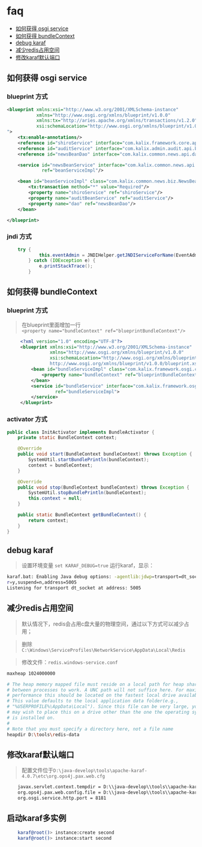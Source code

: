 # faq

- [如何获得 osgi service](#如何获得-osgi-service)
- [如何获得 bundleContext](#如何获得-bundleContext)
- [debug karaf](#debug-karaf)
- [减少redis占用空间](#减少redis占用空间)
- [修改karaf默认端口](#修改karaf默认端口)

## 如何获得 osgi service

### blueprint 方式

```xml
<blueprint xmlns:xsi="http://www.w3.org/2001/XMLSchema-instance"
           xmlns="http://www.osgi.org/xmlns/blueprint/v1.0.0"
           xmlns:tx="http://aries.apache.org/xmlns/transactions/v1.2.0"
           xsi:schemaLocation="http://www.osgi.org/xmlns/blueprint/v1.0.0 http://www.osgi.org/xmlns/blueprint/v1.0.0/blueprint.xsd
">
    <tx:enable-annotations/>
    <reference id="shiroService" interface="com.kalix.framework.core.api.security.IShiroService"/>
    <reference id="auditService" interface="com.kalix.admin.audit.api.biz.IAuditBeanService"/>
    <reference id="newsBeanDao" interface="com.kalix.common.news.api.dao.INewsBeanDao"/>

    <service id="newsBeanService" interface="com.kalix.common.news.api.biz.INewsBeanService"
             ref="beanServiceImpl"/>

    <bean id="beanServiceImpl" class="com.kalix.common.news.biz.NewsBeanServiceImpl">
        <tx:transaction method="*" value="Required"/>
        <property name="shiroService" ref="shiroService"/>
        <property name="auditBeanService" ref="auditService"/>
        <property name="dao" ref="newsBeanDao"/>
    </bean>

</blueprint>
```

### jndi 方式

```java
    try {
            this.eventAdmin = JNDIHelper.getJNDIServiceForName(EventAdmin.class.getName());
        } catch (IOException e) {
            e.printStackTrace();
        }
```

## 如何获得 bundleContext

### blueprint 方式 

> 在blueprint里面增加一行  
``` <property name="bundleContext" ref="blueprintBundleContext"/> ```

```xml
     <?xml version="1.0" encoding="UTF-8"?>
     <blueprint xmlns:xsi="http://www.w3.org/2001/XMLSchema-instance"
                xmlns="http://www.osgi.org/xmlns/blueprint/v1.0.0"
                xsi:schemaLocation="http://www.osgi.org/xmlns/blueprint/v1.0.0
                http://www.osgi.org/xmlns/blueprint/v1.0.0/blueprint.xsd">
         <bean id="bundleServiceImpl" class="com.kalix.framework.osgi.core.BundleServiceImpl">
             <property name="bundleContext" ref="blueprintBundleContext"/>
         </bean>
         <service id="bundleService" interface="com.kalix.framework.osgi.api.IBundleService"
                  ref="bundleServiceImpl">
         </service>
     </blueprint>
```

### activator 方式 

```java
public class InitActivator implements BundleActivator {
    private static BundleContext context;

    @Override
    public void start(BundleContext bundleContext) throws Exception {
        SystemUtil.startBundlePrintln(bundleContext);
        context = bundleContext;
    }

    @Override
    public void stop(BundleContext bundleContext) throws Exception {
        SystemUtil.stopBundlePrintln(bundleContext);
        this.context = null;
    }

    public static BundleContext getBundleContext() {
        return context;
    }
}
```

## debug karaf
> 设置环境变量 ```set KARAF_DEBUG=true```
>运行karaf，显示：
```bash
karaf.bat: Enabling Java debug options: -agentlib:jdwp=transport=dt_socket,serve
r=y,suspend=n,address=5005
Listening for transport dt_socket at address: 5005
```

## 减少redis占用空间

> 默认情况下，redis会占用c盘大量的物理空间，通过以下方式可以减少占用；

> 删除```C:\Windows\ServiceProfiles\NetworkService\AppData\Local\Redis```

> 修改文件：```redis.windows-service.conf```

```bash
maxheap 1024000000

# The heap memory mapped file must reside on a local path for heap sharing
# between processes to work. A UNC path will not suffice here. For maximum
# performance this should be located on the fastest local drive available.
# This value defaults to the local application data folder(e.g.,
# "%USERPROFILE%\AppData\Local"). Since this file can be very large, you
# may wish to place this on a drive other than the one the operating system
# is installed on.
#
# Note that you must specify a directory here, not a file name
heapdir D:\tools\redis-data
```

## 修改karaf默认端口
> 配置文件位于```D:\java-develop\tools\apache-karaf-4.0.7\etc\org.ops4j.pax.web.cfg```
```xml
    javax.servlet.context.tempdir = D:\\java-develop\\tools\\apache-karaf-4.0.7\\data/pax-web-jsp
    org.ops4j.pax.web.config.file = D:\\java-develop\\tools\\apache-karaf-4.0.7/etc/jetty.xml
    org.osgi.service.http.port = 8181
```

## 启动karaf多实例
```bash
    karaf@root()> instance:create second
    karaf@root()> instance:start second
```

